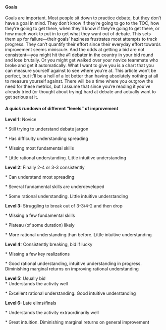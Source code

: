 
#### **Goals**

Goals are important. Most people sit down to practice debate, but they don’t have a goal in mind. They don’t know if they’re going to go to the TOC, how they’re going to get there, when they’ll know if they’re going to get there, or how much work to put in to get what they want out of debate. This sets them up for failure—their goals’ haziness frustrates most attempts to track progress. They can’t quantify their effort since their everyday effort towards improvement seems miniscule. And the odds at getting a bid are not consistent—you might hit the \#1 debater in the country in your bid round and lose brutally. Or you might get walked over your novice teammate who broke and get it automatically. What I want to give you is a chart that you can measure yourself against to see where you’re at. This article won’t be perfect, but it’ll be a hell of a lot better than having absolutely nothing at all to measure yourself against. There will be a time where you outgrow the need for these metrics, but I assume that since you’re reading it you’ve already tried (or thought about trying) hard at debate and actually want to get serious at it. 

#### A quick rundown of different “levels” of improvement

**Level 1:** Novice

\* Still trying to understand debate jargon

\* Has difficulty understanding spreading

\* Missing most fundamental skills

\* Little rational understanding. Little intuitive understanding

**Level 2:** Finally 2-4 or 3-3 consistently

\* Can understand most spreading

\* Several fundamental skills are underdeveloped

\* Some rational understanding. Little intuitive understanding

**Level 3:** Struggling to break out of 3-3/4-2 and then drop

\* Missing a few fundamental skills

\* Plateau (of some duration) likely

\* More rational understanding than before. Little intuitive understanding

**Level 4:** Consistently breaking, bid if lucky

\* Missing a few key realizations

\* Good rational understanding, intuitive understanding in progress. Diminishing marginal returns on improving rational understanding

**Level 5:** Usually bid  
\* Understands the activity well

\* Excellent rational understanding. Good intuitive understanding

**Level 6:** Late elims/finals

\* Understands the activity extraordinarily well

\* Great intuition. Diminishing marginal returns on general improvement